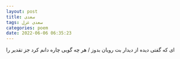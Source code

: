 ```yaml
---
layout: post
title: سعدی
tags: سعدی غزل
categories: poem
date: 2022-06-06 06:35:23
---
```


ای که گفتی دیده از دیدار بت رویان بدوز / هر چه گویی چاره دانم کرد جز تقدیر را

